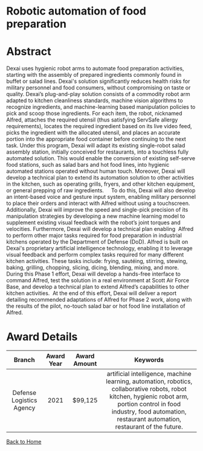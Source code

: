 
Robotic automation of food preparation
======================================

# Abstract


Dexai uses hygienic robot arms to automate food preparation activities, starting with the assembly of prepared ingredients commonly found in buffet or salad lines. Dexai's solution significantly reduces health risks for military personnel and food consumers, without compromising on taste or quality. Dexai’s plug-and-play solution consists of a commodity robot arm adapted to kitchen cleanliness standards, machine vision algorithms to recognize ingredients, and machine-learning based manipulation policies to pick and scoop those ingredients. For each item, the robot, nicknamed Alfred, attaches the required utensil (thus satisfying ServSafe allergy requirements), locates the required ingredient based on its live video feed, picks the ingredient with the allocated utensil, and places an accurate portion into the appropriate food container before continuing to the next task. Under this program, Dexai will adapt its existing single-robot salad assembly station, initially conceived for restaurants, into a touchless fully automated solution. This would enable the conversion of existing self-serve food stations, such as salad bars and hot food lines, into hygienic automated stations operated without human touch. Moreover, Dexai will develop a technical plan to extend its automation solution to other activities in the kitchen, such as operating grills, fryers, and other kitchen equipment, or general prepping of raw ingredients.     To do this, Dexai will also develop an intent-based voice and gesture input system, enabling military personnel to place their orders and interact with Alfred without using a touchscreen. Additionally, Dexai will improve the speed and single-pick precision of its manipulation strategies by developing a new machine learning model to supplement existing visual feedback with the robot’s joint torques and velocities. Furthermore, Dexai will develop a technical plan enabling  Alfred to perform other major tasks required for food preparation in industrial kitchens operated by the Department of Defense (DoD). Alfred is built on Dexai's proprietary artificial intelligence technology, enabling it to leverage visual feedback and perform complex tasks required for many different kitchen activities. These tasks include: frying, sautéing, stirring, stewing, baking, grilling, chopping, slicing, dicing, blending, mixing, and more.  During this Phase 1 effort, Dexai will develop a hands-free interface to command Alfred, test the solution in a real environment at Scott Air Force Base, and develop a technical plan to extend Alfred’s capabilities to other kitchen activities.  At the end of this effort, Dexai will deliver a report detailing recommended adaptations of Alfred for Phase 2 work, along with the results of the pilot, no-touch salad bar or hot food line installation of Alfred.  

# Award Details

|Branch|Award Year|Award Amount|Keywords|
| :---: | :---: | :---: | :---: |
|Defense Logistics Agency|2021|$99,125|artificial intelligence, machine learning, automation, robotics, collaborative robots, robot kitchen, hygienic robot arm, portion control in food industry, food automation, restaurant automation, restaurant of the future.|
  
  


[Back to Home](https://github.com/chrischow/dod_sbir_awards#1844)